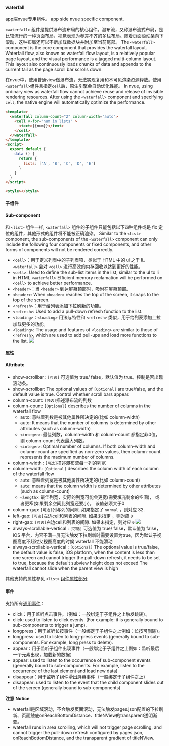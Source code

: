 #### waterfall

app端nvue专用组件。
app side nvue specific component.

`<waterfall>` 组件是提供瀑布流布局的核心组件。瀑布流，又称瀑布流式布局，是比较流行的一种页面布局，视觉表现为参差不齐的多栏布局。随着页面滚动条向下滚动，这种布局还可以不断加载数据块并附加至当前尾部。
The `<waterfall>` component is the core component that provides the waterfall layout. Waterfall flow, also known as waterfall flow layout, is a relatively popular page layout, and the visual performance is a jagged multi-column layout. This layout also continuously loads chunks of data and appends to the current tail as the page scroll bar scrolls down.

在nvue中，使用普通view做瀑布流，无法实现复用和不可见渲染资源释放。使用`<waterfall>`组件且指定`cell`后，原生引擎会自动优化性能。
In nvue, using ordinary view as waterfall flow cannot achieve reuse and release of invisible rendering resources. After using the `<waterfall>` component and specifying `cell`, the native engine will automatically optimize the performance.

```html
<template>
  <waterfall column-count="2" column-width="auto">
    <cell v-for="num in lists" >
      <text>{{num}}</text>
    </cell>
  </waterfall>
</template>
<script>
  export default {
    data () {
      return {
        lists: ['A', 'B', 'C', 'D', 'E']
      }
    }
  }
</script>

<style></style>
```

#### 子组件
#### Sub-component

和 `<list>` 组件一样, `<waterfall>` 组件的子组件只能包括以下四种组件或是 fix 定位的组件，其他形式的组件将不能被正确渲染。
Similar to the `<list>` component, the sub-components of the `<waterfall>` component can only include the following four components or fixed components, and other forms of components will not be rendered correctly.

- `<cell>`：用于定义列表中的子列表项，类似于 HTML 中的 ul 之于 li。`<waterfall>` 会对 `<cell>` 进行高效的内存回收以达到更好的性能。
- `<cell>`: Used to define the sub-list items in the list, similar to the ul to li in HTML.`<waterfall>` Efficient memory reclamation will be performed on `<cell>` to achieve better performance.
- `<header>`：当 `<header>` 到达屏幕顶部时，吸附在屏幕顶部。
- `<header>`: When `<header>` reaches the top of the screen, it snaps to the top of the screen.
- `<refresh>`：用于给列表添加下拉刷新的功能。
- `<refresh>`: Used to add a pull-down refresh function to the list.
- `<loading>`：`<loading>` 用法与特性和 `<refresh>` 类似，用于给列表添加上拉加载更多的功能。
- `<loading>`: The usage and features of `<loading>` are similar to those of `<refresh>`, which are used to add pull-ups and load more functions to the list.
  <img src="https://bjetxgzv.cdn.bspapp.com/VKCEYUGU-uni-app-doc/e6b5dbe0-4f2e-11eb-97b7-0dc4655d6e68.png" />

#### 属性
#### Attribute

- show-scrollbar : `[可选]` 可选值为 true/ false，默认值为 true。控制是否出现滚动条。
- show-scrollbar: The optional values of `[Optional]` are true/false, and the default value is true. Control whether scroll bars appear.
- column-count: `[可选]`描述瀑布流的列数
- column-count: `[Optional]` describes the number of columns in the waterfall flow
  - auto: 意味着列数是被其他属性所决定的(比如 column-width)
  - auto: It means that the number of columns is determined by other attributes (such as column-width)
  - `<integer>`: 最佳列数，column-width 和 column-count 都指定非0值， 则 column-count 代表最大列数。
  - `<integer>`: Optimal number of columns. If both column-width and column-count are specified as non-zero values, then column-count represents the maximum number of columns.
- column-width : `[可选]`描述瀑布流每一列的列宽
- column-width: `[Optional]` describes the column width of each column of the waterfall flow
  - `auto`: 意味着列宽是被其他属性所决定的(比如 column-count)
  - `auto`: means that the column width is determined by other attributes (such as column-count)
  - `<length>`: 最佳列宽，实际的列宽可能会更宽(需要填充剩余的空间)， 或者更窄(如果剩余空间比列宽还要小)。 该值必须大于0
- column-gap: `[可选]`列与列的间隙. 如果指定了 `normal` ，则对应 32.
- left-gap: `[可选]`左边cell和列表的间隙. 如果未指定 ，则对应 `0`
- right-gap: `[可选]`右边cell和列表的间隙. 如果未指定，则对应 `0`
  <img src="https://bjetxgzv.cdn.bspapp.com/VKCEYUGU-uni-app-doc/e78b5450-4f2e-11eb-b680-7980c8a877b8.png" />
- always-scrollable-vertical : `[可选]` 可选值为 true/ false，默认值为 false，iOS 平台，内容不满一屏无法触发下拉刷新时需要设置为true，因为默认子视图高度不超过父视图高度的时候 waterfall 不能滑动
- always-scrollable-vertical : `[Optional]` The optional value is true/false, the default value is false, iOS platform, when the content is less than one screen and cannot trigger the pull-down refresh, it needs to be set to true, because the default subview height does not exceed The waterfall cannot slide when the parent view is high

其他支持的属性参见 `<list>` [组件属性部分](https://uniapp.dcloud.net.cn/component/list.html)

#### 事件
支持所有[通用事件](https://uniapp.dcloud.net.cn/tutorial/nvue-event.html)：

- click：用于监听点击事件。（例如：一般绑定于子组件之上触发跳转）。
- click: used to listen to click events. (For example: it is generally bound to sub-components to trigger a jump).
- longpress：用于监听长按事件（一般绑定于子组件之上例如：长按可删除）。
- longpress: used to listen to long-press events (generally bound to sub-components. For example, long press to delete).
- appear：用于监听子组件出现事件（一般绑定于子组件之上例如：监听最后一个元素出现，加载新的数据）
- appear: used to listen to the occurrence of sub-component events (generally bound to sub-components. For example, listen to the occurrence of the last element and load new data)
- disappear：用于监听子组件滑出屏幕事件（一般绑定于子组件之上）
- disappear: used to listen to the event that the child component slides out of the screen (generally bound to sub-components)

**注意**
**Notice**
- waterfall是区域滚动，不会触发页面滚动，无法触发pages.json配置的下拉刷新、页面触底onReachBottomDistance、titleNView的transparent透明渐变。
- waterfall runs in area scrolling, which will not trigger page scrolling, and cannot trigger the pull-down refresh configured by pages.json, onReachBottomDistance, and the transparent gradient of titleNView.
